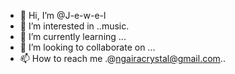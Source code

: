 - 👋 Hi, I’m @J-e-w-e-l
- 👀 I’m interested in ..music.
- 🌱 I’m currently learning ...
- 💞️ I’m looking to collaborate on ...
- 📫 How to reach me .@ngairacrystal@gmail.com..

<!---
J-e-w-e-l/J-e-w-e-l is a ✨ special ✨ repository because its `README.md` (this file) appears on your GitHub profile.
You can click the Preview link to take a look at your changes.
--->
